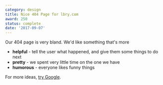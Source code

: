 ```yaml
---
category: design
title: Nice 404 Page for lbry.com
award: 250
status: complete
date: '2017-09-07'
---
```


Our 404 page is very bland. We'd like something that's more

- **helpful** - tell the user what happened, and give them some things to do next
- **pretty** - we spent very little time on the one we have
- **humorous** - everyone likes funny things

For more ideas, [try Google](https://www.google.com/search?q=great+404+page+design).
